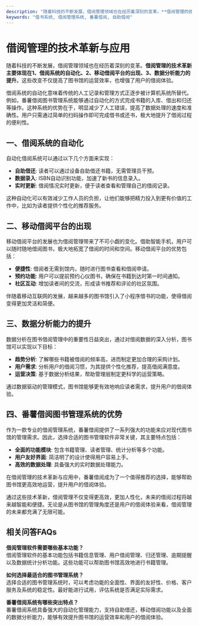 ```yaml
---
description: "随着科技的不断发展，借阅管理领域也在经历着深刻的变革。**借阅管理的技术革新主要体现在1、借阅系统的自动化、2、移动借阅平台的出现、3、数据分析能力的提升**。这些改变不仅提高了图书馆的运营效率，也增强了用户的借阅体验。"
keywords: "借书系统, 借阅管理系统, 番薯借阅, 自助借阅"
---
```

# 借阅管理的技术革新与应用

随着科技的不断发展，借阅管理领域也在经历着深刻的变革。**借阅管理的技术革新主要体现在1、借阅系统的自动化、2、移动借阅平台的出现、3、数据分析能力的提升**。这些改变不仅提高了图书馆的运营效率，也增强了用户的借阅体验。

借阅系统的自动化意味着传统的人工记录和管理方式正逐步被计算机系统所替代。例如，番薯借阅图书管理系统能够通过自动化的方式完成书籍的入库、借出和归还等操作。这种系统的优势在于，明显减少了人工错误，提高了数据处理的速度和准确性。用户只需通过简单的扫码操作即可完成借书或还书，极大地提升了借阅过程的便利性。

## 一、借阅系统的自动化

自动化借阅系统可以通过以下几个方面来实现：

- **自助借还**: 读者可以通过设备自助借还书籍，无需管理员干预。
- **数据录入**: ISBN自动识别功能，加速了新书的信息录入。
- **实时更新**: 借阅情况实时更新，便于读者查看和管理自己的借阅记录。

这种自动化可以有效减少工作人员的负担，让他们能够把精力投入到更有价值的工作中，比如为读者提供个性化的推荐服务。

## 二、移动借阅平台的出现

移动借阅平台的发展也为借阅管理带来了不可小觑的变化。借助智能手机，用户可以随时随地借阅图书，极大地拓宽了借阅的时间和空间。移动借阅平台的优势包括：

- **便捷性**: 借阅者无需到馆内，随时进行图书查看和借阅申请。
- **预约功能**: 用户可以提前预约心仪图书，确保在书籍到达时第一时间通知。
- **社区互动**: 增加读者间的交流，形成读书推荐和评论的社区氛围。

伴随着移动互联网的发展，越来越多的图书馆引入了小程序借书的功能，使得借阅变得更加灵活和简便。

## 三、数据分析能力的提升

数据分析在图书借阅管理中的重要性日益突出，通过对借阅数据的深入分析，图书馆可以实现以下目标：

- **趋势分析**: 了解哪些书籍被借阅的频率高，进而制定更加合理的采购计划。
- **用户需求**: 分析用户的借阅习惯，为其提供个性化推荐，提高借阅满意度。
- **运营决策**: 基于数据分析结果，帮助管理层制定更科学的运营策略。

通过数据驱动的管理模式，图书馆能够更有效地响应读者需求，提升用户的借阅体验。

## 四、番薯借阅图书管理系统的优势

作为一款专业的借阅管理系统，番薯借阅提供了一系列强大的功能来应对现代图书馆的管理需求。因此，选择合适的图书管理软件非常关键，其主要特点包括：

- **全面的功能模块**: 包含书籍管理、读者管理、统计分析等多个功能。
- **用户友好界面**: 简洁明了的设计使得用户容易上手。
- **高效的数据处理**: 具备强大的实时数据处理能力。

在借阅管理的技术革新与应用中，番薯借阅成为了一个值得推荐的选择，能够帮助图书馆更高效地运营，提升用户的借阅体验。

通过这些技术革新，借阅管理不仅变得更高效，更加人性化，未来的借阅过程将越来越智能和便捷。无论是从图书馆的管理角度还是用户的借阅体验来看，借阅管理的未来都充满了无限可能。

## 相关问答FAQs

**借阅管理软件需要哪些基本功能？**  
借阅管理软件的基本功能包括书籍信息管理、用户借阅管理、归还管理、逾期提醒以及数据统计分析功能。这些功能可以帮助图书馆高效地进行书籍管理。

**如何选择最适合的图书管理系统？**  
选择合适的图书管理系统时，可以考虑功能的全面性、界面的友好性、价格、客户服务及系统的稳定性。最好能进行试用，评估系统是否满足实际需求。

**番薯借阅系统有哪些突出特点？**  
番薯借阅系统具备强大的自动化管理能力，支持自助借还，移动借阅功能以及全面的数据分析能力，能够有效提升图书馆的运营效率和用户的借阅体验。
